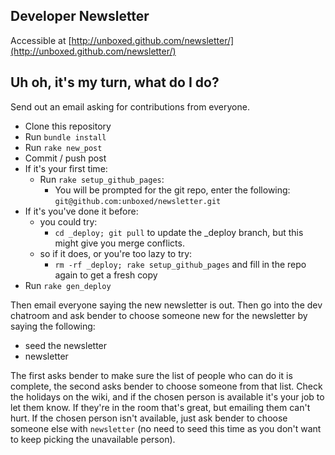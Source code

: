 ## Developer Newsletter

Accessible at [http://unboxed.github.com/newsletter/](http://unboxed.github.com/newsletter/)

## Uh oh, it's my turn, what do I do?

Send out an email asking for contributions from everyone.

* Clone this repository
* Run ```bundle install```
* Run ```rake new_post```
* Commit / push post
* If it's your first time:
    * Run ```rake setup_github_pages```:
        * You will be prompted for the git repo, enter the following: ```git@github.com:unboxed/newsletter.git```
* If it's you've done it before:
    * you could try:
        * ```cd _deploy; git pull``` to update the _deploy branch, but this might give you merge conflicts.
    * so if it does, or you're too lazy to try:
        * ```rm -rf _deploy; rake setup_github_pages``` and fill in the repo again to get a fresh copy
* Run ```rake gen_deploy```

Then email everyone saying the new newsletter is out.  Then go into the dev chatroom and ask bender to choose someone new for the newsletter by saying the following:

* seed the newsletter
* newsletter

The first asks bender to make sure the list of people who can do it is complete, the second asks bender to choose someone from that list.  Check the holidays on the wiki, and if the chosen person is available it's your job to let them know.  If they're in the room that's great, but emailing them can't hurt.  If the chosen person isn't available, just ask bender to choose someone else with ```newsletter``` (no need to seed this time as you don't want to keep picking the unavailable person).